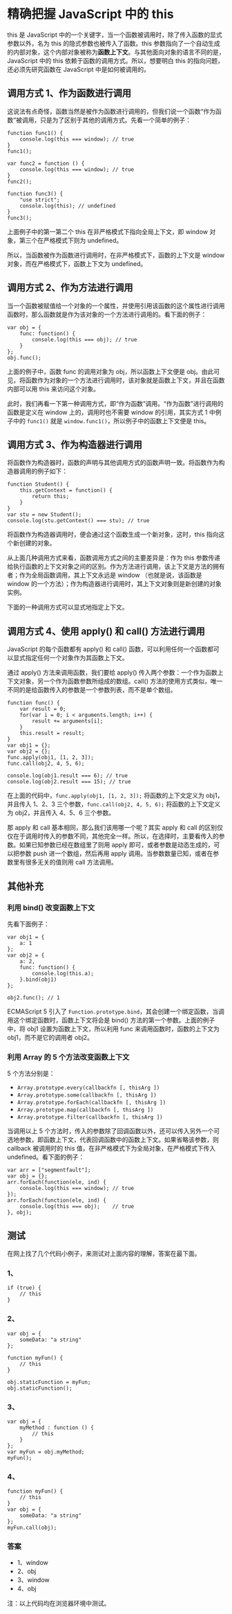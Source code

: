 # 精确把握 JavaScript 中的 this

this 是 JavaScript 中的一个关键字，当一个函数被调用时，除了传入函数的显式参数以外，名为 this 的隐式参数也被传入了函数。this 参数指向了一个自动生成的内部对象，这个内部对象被称为**函数上下文**。与其他面向对象的语言不同的是， JavaScript 中的 this 依赖于函数的调用方式。所以，想要明白 this 的指向问题，还必须先研究函数在 JavaScript 中是如何被调用的。

## 调用方式 1、作为函数进行调用

这说法有点奇怪，函数当然是被作为函数进行调用的，但我们说一个函数“作为函数”被调用，只是为了区别于其他的调用方式。先看一个简单的例子：


    function func1() {
        console.log(this === window); // true
    }
    func1();

    var func2 = function () {
        console.log(this === window); // true
    }
    func2();

    function func3() {
        "use strict";
        console.log(this); // undefined
    }
    func3();

上面例子中的第一第二个 this 在非严格模式下指向全局上下文，即 window 对象，第三个在严格模式下则为 undefined。

所以，当函数被作为函数进行调用时，在非严格模式下，函数的上下文是 window 对象，而在严格模式下，函数上下文为 undefined。

## 调用方式 2、作为方法进行调用

当一个函数被赋值给一个对象的一个属性，并使用引用该函数的这个属性进行调用函数时，那么函数就是作为该对象的一个方法进行调用的。看下面的例子：

    var obj = {
        func: function() {
            console.log(this === obj); // true
        }
    };
    obj.func();

上面的例子中，函数 func 的调用对象为 obj，所以函数上下文便是 obj。由此可见，将函数作为对象的一个方法进行调用时，该对象就是函数上下文，并且在函数内部可以用 this 来访问这个对象。

此时，我们再看一下第一种调用方式，即“作为函数”调用。“作为函数”进行调用的函数是定义在 window 上的，调用时也不需要 window 的引用，其实方式 1 中例子中的 `func1()` 就是 `window.func1()`，所以例子中的函数上下文便是 this。

## 调用方式 3、作为构造器进行调用

将函数作为构造器时，函数的声明与其他调用方式的函数声明一致。将函数作为构造器调用的例子如下：

    function Student() {
        this.getContext = function() {
            return this;
        }
    }
    var stu = new Student();
    console.log(stu.getContext() === stu); // true

将函数作为构造器调用时，便会通过这个函数生成一个新对象，这时，this 指向这个新创建的对象。

从上面几种调用方式来看，函数调用方式之间的主要差异是：作为 this 参数传递给执行函数的上下文对象之间的区别。作为方法进行调用，该上下文是方法的拥有者；作为全局函数调用，其上下文永远是 window （也就是说，该函数是 window 的一个方法）；作为构造器进行调用时，其上下文对象则是新创建的对象实例。

下面的一种调用方式可以显式地指定上下文。

## 调用方式 4、使用 apply() 和 call() 方法进行调用

JavaScript 的每个函数都有 apply() 和 call() 函数，可以利用任何一个函数都可以显式指定任何一个对象作为其函数上下文。

通过 apply() 方法来调用函数，我们要给 apply() 传入两个参数：一个作为函数上下文对象，另一个作为函数参数所组成的数组。call() 方法的使用方式类似，唯一不同的是给函数传入的参数是一个参数列表，而不是单个数组。

    function func() {
        var result = 0;
        for(var i = 0; i < arguments.length; i++) {
            result += arguments[i];
        }
        this.result = result;
    }
    var obj1 = {};
    var obj2 = {};
    func.apply(obj1, [1, 2, 3]);
    func.call(obj2, 4, 5, 6);

    console.log(obj1.result === 6); // true
    console.log(obj2.result === 15); // true

在上面的代码中，`func.apply(obj1, [1, 2, 3]);` 将函数的上下文定义为 obj1，并且传入 1、2、3 三个参数，`func.call(obj2, 4, 5, 6);` 将函数的上下文定义为 obj2，并且传入 4、5、6 三个参数。

那 apply 和 call 基本相同，那么我们该用哪一个呢？其实 apply 和 call 的区别仅仅在于调用时传入的参数不同，其他完全一样。所以，在选择时，主要看传入的参数。如果已知参数已经在数组里了则用 apply 即可，或者参数是动态生成的，可以把参数 push 进一个数组，然后再用 apply 调用。当参数数量已知，或者在参数里有很多无关的值则用 call 方法调用。


## 其他补充

### 利用 bind() 改变函数上下文

先看下面例子：

    var obj1 = {
        a: 1
    };
    var obj2 = {
        a: 2,
        func: function() {
            console.log(this.a);
        }.bind(obj1)
    };

    obj2.func(); // 1

ECMAScript 5 引入了 `Function.prototype.bind`，其会创建一个绑定函数，当调用这个绑定函数时，函数上下文将会是 bind() 方法的第一个参数。上面的例子中，将 obj1 设置为函数上下文，所以利用 func 来调用函数时，函数的上下文为 obj1，而不是它的调用者 obj2。

### 利用 Array 的 5 个方法改变函数上下文

5 个方法分别是：

- `Array.prototype.every(callbackfn [, thisArg ])`
- `Array.prototype.some(callbackfn [, thisArg ])`
- `Array.prototype.forEach(callbackfn [, thisArg ])`
- `Array.prototype.map(callbackfn [, thisArg ])`
- `Array.prototype.filter(callbackfn [, thisArg ])`

当调用以上 5 个方法时，传入的参数除了回调函数以外，还可以传入另外一个可选地参数，即函数上下文，代表回调函数中的函数上下文。如果省略该参数，则 callback 被调用时的 this 值，在非严格模式下为全局对象，在严格模式下传入 undefined。看下面的例子：

    var arr = ["segmentfault"];
    var obj = {};
    arr.forEach(function(ele, ind) {
        console.log(this === window); // true
    });
    arr.forEach(function(ele, ind) {
        console.log(this === obj);    // true
    }, obj);

## 测试

在网上找了几个代码小例子，来测试对上面内容的理解，答案在最下面。

### 1、

    if (true) {
        // this
    }

### 2、

    var obj = {
        someData: "a string"
    };

    function myFun() {
        // this
    }

    obj.staticFunction = myFun;
    obj.staticFunction();

### 3、

    var obj = {
        myMethod : function () {
            // this
        }
    };
    var myFun = obj.myMethod;
    myFun();


### 4、

    function myFun() {
        // this
    }
    var obj = {
        someData: "a string"
    };
    myFun.call(obj);

### 答案

- 1、window
- 2、obj
- 3、window
- 4、obj


注：以上代码均在浏览器环境中测试。
